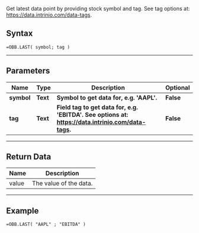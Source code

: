 <!-- markdownlint-disable MD041 -->

Get latest data point by providing stock symbol and tag. See tag options at: https://data.intrinio.com/data-tags.

## Syntax

```excel wordwrap
=OBB.LAST( symbol; tag )
```

---

## Parameters

| Name | Type | Description | Optional |
| ---- | ---- | ----------- | -------- |
| **symbol** | **Text** | **Symbol to get data for, e.g. 'AAPL'.** | **False** |
| **tag** | **Text** | **Field tag to get data for, e.g. 'EBITDA'. See options at: https://data.intrinio.com/data-tags.** | **False** |

---

## Return Data

| Name | Description |
| ---- | ----------- |
| value | The value of the data.  |
---

## Example

```excel wordwrap
=OBB.LAST( "AAPL" ; "EBITDA" )
```

